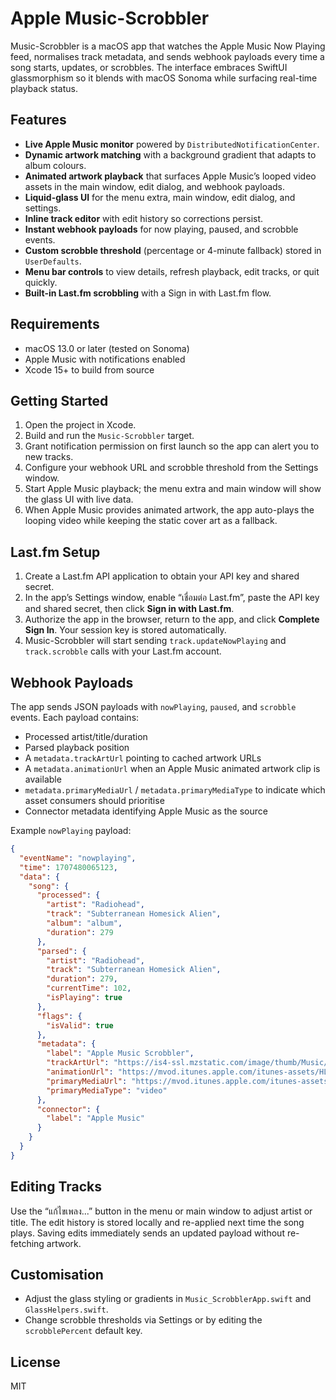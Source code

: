 # Apple Music-Scrobbler

Music-Scrobbler is a macOS app that watches the Apple Music Now Playing feed, normalises track metadata, and sends webhook payloads every time a song starts, updates, or scrobbles. The interface embraces SwiftUI glassmorphism so it blends with macOS Sonoma while surfacing real-time playback status.

## Features
- **Live Apple Music monitor** powered by `DistributedNotificationCenter`.
- **Dynamic artwork matching** with a background gradient that adapts to album colours.
- **Animated artwork playback** that surfaces Apple Music’s looped video assets in the main window, edit dialog, and webhook payloads.
- **Liquid-glass UI** for the menu extra, main window, edit dialog, and settings.
- **Inline track editor** with edit history so corrections persist.
- **Instant webhook payloads** for now playing, paused, and scrobble events.
- **Custom scrobble threshold** (percentage or 4-minute fallback) stored in `UserDefaults`.
- **Menu bar controls** to view details, refresh playback, edit tracks, or quit quickly.
- **Built-in Last.fm scrobbling** with a Sign in with Last.fm flow.

## Requirements
- macOS 13.0 or later (tested on Sonoma)
- Apple Music with notifications enabled
- Xcode 15+ to build from source

## Getting Started
1. Open the project in Xcode.
2. Build and run the `Music-Scrobbler` target.
3. Grant notification permission on first launch so the app can alert you to new tracks.
4. Configure your webhook URL and scrobble threshold from the Settings window.
5. Start Apple Music playback; the menu extra and main window will show the glass UI with live data.
6. When Apple Music provides animated artwork, the app auto-plays the looping video while keeping the static cover art as a fallback.

## Last.fm Setup
1. Create a Last.fm API application to obtain your API key and shared secret.
2. In the app’s Settings window, enable “เชื่อมต่อ Last.fm”, paste the API key and shared secret, then click **Sign in with Last.fm**.
3. Authorize the app in the browser, return to the app, and click **Complete Sign In**. Your session key is stored automatically.
4. Music-Scrobbler will start sending `track.updateNowPlaying` and `track.scrobble` calls with your Last.fm account.

## Webhook Payloads
The app sends JSON payloads with `nowPlaying`, `paused`, and `scrobble` events. Each payload contains:
- Processed artist/title/duration
- Parsed playback position
- A `metadata.trackArtUrl` pointing to cached artwork URLs
- A `metadata.animationUrl` when an Apple Music animated artwork clip is available
- `metadata.primaryMediaUrl` / `metadata.primaryMediaType` to indicate which asset consumers should prioritise
- Connector metadata identifying Apple Music as the source

Example `nowPlaying` payload:

```json
{
  "eventName": "nowplaying",
  "time": 1707480065123,
  "data": {
    "song": {
      "processed": {
        "artist": "Radiohead",
        "track": "Subterranean Homesick Alien",
        "album": "album",
        "duration": 279
      },
      "parsed": {
        "artist": "Radiohead",
        "track": "Subterranean Homesick Alien",
        "duration": 279,
        "currentTime": 102,
        "isPlaying": true
      },
      "flags": {
        "isValid": true
      },
      "metadata": {
        "label": "Apple Music Scrobbler",
        "trackArtUrl": "https://is4-ssl.mzstatic.com/image/thumb/Music/v4/13/72/57/1372570a-19cf-0a62-3d8d-76bbfe2dc93c/source/600x600bb.jpg",
        "animationUrl": "https://mvod.itunes.apple.com/itunes-assets/HLSVideo211/v4/e5/d9/13/e5d91339-305a-68ff-815f-cbe925113920/P1172532261_Anull_video_gr698_sdr_2160x2160-.mp4",
        "primaryMediaUrl": "https://mvod.itunes.apple.com/itunes-assets/HLSVideo211/v4/e5/d9/13/e5d91339-305a-68ff-815f-cbe925113920/P1172532261_Anull_video_gr698_sdr_2160x2160-.mp4",
        "primaryMediaType": "video"
      },
      "connector": {
        "label": "Apple Music"
      }
    }
  }
}
```

## Editing Tracks
Use the “แก้ไขเพลง...” button in the menu or main window to adjust artist or title. The edit history is stored locally and re-applied next time the song plays. Saving edits immediately sends an updated payload without re-fetching artwork.

## Customisation
- Adjust the glass styling or gradients in `Music_ScrobblerApp.swift` and `GlassHelpers.swift`.
- Change scrobble thresholds via Settings or by editing the `scrobblePercent` default key.

## License
MIT
